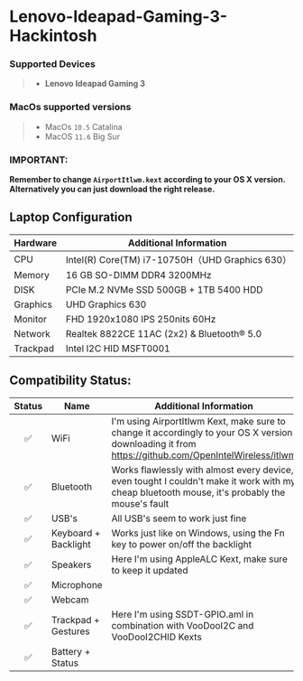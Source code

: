# Lenovo-Ideapad-Gaming-3-Hackintosh

### Supported Devices
> - **Lenovo Ideapad Gaming 3**
### MacOs supported versions
> - MacOs `10.5` Catalina
> - MacOS `11.6` Big Sur
### IMPORTANT:
**Remember to change `AirportItlwm.kext` according to your OS X version.
Alternatively you can just download the right release.**

## Laptop Configuration

| Hardware    | Additional Information                                                         |
| ----------- | ------------------------------------------------------------ |
| CPU         | Intel(R) Core(TM) i7-10750H（UHD Graphics 630）               |
| Memory      | 16 GB SO-DIMM DDR4 3200MHz                                   |
| DISK        | PCIe M.2 NVMe SSD 500GB + 1TB 5400 HDD                       |
| Graphics    | UHD Graphics 630                                             |
| Monitor     | FHD 1920x1080 IPS 250nits 60Hz                               |
| Network     | Realtek 8822CE 11AC (2x2) & Bluetooth® 5.0                   |
| Trackpad    | Intel I2C HID MSFT0001                                       |

## Compatibility Status:

| Status | Name                 | Additional Information                                                         |
| :----: | -------------------- | ------------------------------------------------------------ |
|   ✅   | WiFi                | I'm using AirportItlwm Kext, make sure to change it accordingly to your OS X version downloading it from https://github.com/OpenIntelWireless/itlwm |
|   ✅    | Bluetooth          | Works flawlessly with almost every device, even tought I couldn't make it work with my cheap bluetooth mouse, it's probably the mouse's fault |
|   ✅    | USB's                 | All USB's seem to work just fine   |
|   ✅    | Keyboard + Backlight  | Works just like on Windows, using the Fn key to power on/off the backlight |
|   ✅    | Speakers                 | Here I'm using AppleALC Kext, make sure to keep it updated   |
|   ✅    | Microphone                 |   |
|   ✅    | Webcam                |                                    |
|   ✅    | Trackpad + Gestures      | Here I'm using SSDT-GPIO.aml in combination with VooDooI2C and VooDooI2CHID Kexts   |
|   ✅    | Battery + Status               |                                    |
